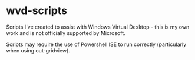 # wvd-scripts
Scripts I've created to assist with Windows Virtual Desktop - this is my own work and is not officially supported by Microsoft. 

Scripts may require the use of Powershell ISE to run correctly (particularly when using out-gridview). 

